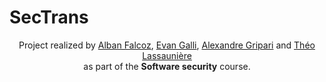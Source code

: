 # SecTrans

<p align=center>
  <span>Project realized by <a href="https://github.com/AlbanFALCOZ">Alban Falcoz</a>, <a href="https://github.com/06Games">Evan Galli</a>,  <a href="https://github.com/Alexandre-Gripari">Alexandre Gripari</a> and <a href="https://github.com/theoLassauniere">Théo Lassaunière</a> <br/>as part of the <b>Software security</b> course.</span>
</p> 
